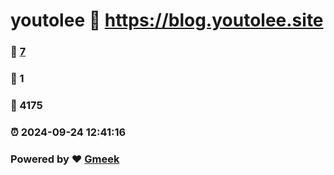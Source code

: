 # youtolee :link: https://blog.youtolee.site 
### :page_facing_up: [7](https://blog.youtolee.site/tag.html) 
### :speech_balloon: 1 
### :hibiscus: 4175 
### :alarm_clock: 2024-09-24 12:41:16 
### Powered by :heart: [Gmeek](https://github.com/Meekdai/Gmeek)

